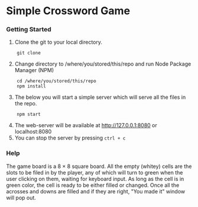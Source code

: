 # Simple Crossword Game

### Getting Started

1. Clone the git to your local directory.

```
	git clone
```

2. Change directory to /where/you/stored/this/repo and run Node Package Manager (NPM)
	
```
	cd /where/you/stored/this/repo
	npm install
```

3. The below you will start a simple server which will serve all the files in the repo.
	
```
	npm start
```

4. The web-server will be available at http://127.0.0.1:8080 or localhost:8080
5. You can stop the server by pressing `ctrl + c`

### Help

The game board is a 8 $\times$ 8 square board. All the empty (whitey) cells are the slots to be filed in by the player, any of which will turn to green when the user clicking on them, waiting for keyboard input. As long as the cell is in green color, the cell is ready to be either filled or changed. Once all the acrosses and downs are filled and if they are right, "You made it" window will pop out.
